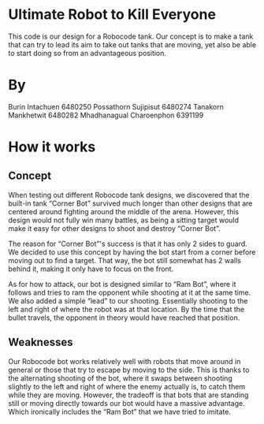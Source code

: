 # Ultimate Robot to Kill Everyone
This code is our design for a Robocode tank. Our concept is to make a tank that can try to lead its aim to take out tanks that are moving, yet also be able to start doing so from an advantageous position.

# By
Burin Intachuen 6480250
Possathorn Sujipisut 6480274
Tanakorn Mankhetwit 6480282
Mhadhanagual Charoenphon 6391199

# How it works
## Concept
When testing out different Robocode tank designs, we discovered that the built-in tank “Corner Bot” survived much longer than other designs that are centered around fighting around the middle of the arena. However, this design would not fully win many battles, as being a sitting target would make it easy for other designs to shoot and destroy “Corner Bot”.

The reason for “Corner Bot”'s success is that it has only 2 sides to guard. We decided to use this concept by having the bot start from a corner before moving out to find a target. That way, the bot still somewhat has 2 walls behind it, making it only have to focus on the front.

As for how to attack, our bot is designed similar to “Ram Bot”, where it follows and tries to ram the opponent while shooting at it at the same time. We also added a simple “lead” to our shooting. Essentially shooting to the left and right of where the robot was at that location. By the time that the bullet travels, the opponent in theory would have reached that position.

## Weaknesses
Our Robocode bot works relatively well with robots that move around in general or those that try to escape by moving to the side. This is thanks to the alternating shooting of the bot, where it swaps between shooting slightly to the left and right of where the enemy actually is, to catch them while they are moving. However, the tradeoff is that bots that are standing still or moving directly towards our bot would have a massive advantage. Which ironically includes the “Ram Bot” that we have tried to imitate.
